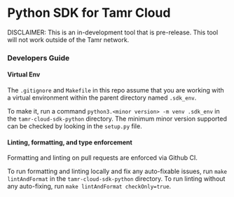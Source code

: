 # Python SDK for Tamr Cloud

DISCLAIMER: This is an in-development tool that is pre-release. This tool will not work outside of the Tamr network.

### Developers Guide

#### Virtual Env

The `.gitignore` and `Makefile` in this repo assume that you are working with a virtual
environment within the parent directory named `.sdk_env`.

To make it, run a command `python3.<minor version> -m venv .sdk_env` in the `tamr-cloud-sdk-python` directory. The minimum minor version supported can be checked by looking in the `setup.py` file. 

#### Linting, formatting, and type enforcement

Formatting and linting on pull requests are enforced via Github CI.

To run formatting and linting locally and fix any auto-fixable issues, run `make lintAndFormat` in the `tamr-cloud-sdk-python` directory.
To run linting without any auto-fixing, run `make lintAndFormat checkOnly=true`. 



